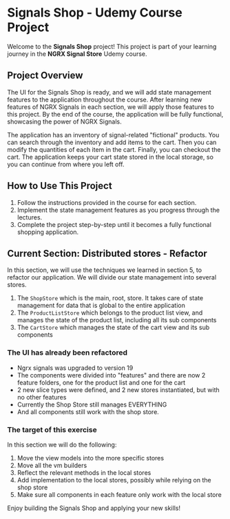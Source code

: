 # Signals Shop - Udemy Course Project

Welcome to the **Signals Shop** project! This project is part of your learning journey in the **NGRX Signal Store** Udemy course.

## Project Overview

The UI for the Signals Shop is ready, and we will add state management features to the application throughout the course. After learning new features of NGRX Signals in each section, we will apply those features to this project. By the end of the course, the application will be fully functional, showcasing the power of NGRX Signals.

The application has an inventory of signal-related "fictional" products. You can search through the inventory and add items to the cart. Then you can modify the quantities of each item in the cart. Finally, you can checkout the cart. The application keeps your cart state stored in the local storage, so you can continue from where you left off.

## How to Use This Project

1. Follow the instructions provided in the course for each section.
2. Implement the state management features as you progress through the lectures.
3. Complete the project step-by-step until it becomes a fully functional shopping application.

## Current Section: Distributed stores - Refactor

In this section, we will use the techniques we learned in section 5, to refactor our application. We will divide our state management into several stores.

1. The `ShopStore` which is the main, root, store. It takes care of state management for data that is global to the entire application
2. The `ProductListStore` which belongs to the product list view, and manages the state of the product list, including all its sub components
3. The `CartStore` which manages the state of the cart view and its sub components

### The UI has already been refactored
* Ngrx signals was upgraded to version 19
* The components were divided into "features" and there are now 2 feature folders, one for the product list and one for the cart
* 2 new slice types were defined, and 2 new stores instantiated, but with no other features
* Currently the Shop Store still manages EVERYTHING
* And all components still work with the shop store.

### The target of this exercise
In this section we will do the following:
1. Move the view models into the more specific stores
2. Move all the vm builders
3. Reflect the relevant methods in the local stores
4. Add implementation to the local stores, possibly while relying on the shop store
5. Make sure all components in each feature only work with the local store


Enjoy building the Signals Shop and applying your new skills!

